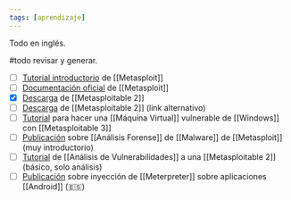 ```yaml
---
tags: [aprendizaje]
---
```


Todo en inglés.

#todo revisar y generar.
- [ ] [Tutorial introductorio](https://www.section.io/engineering-education/getting-started-with-metasploit-framework/) de [[Metasploit]]
- [ ] [Documentación oficial](https://www.offensive-security.com/metasploit-unleashed/introduction/) de [[Metasploit]]
- [x] [Descarga]([https://download.vulnhub.com/metasploitable/Metasploitable.zip](https://download.vulnhub.com/metasploitable/Metasploitable.zip)) de [[Metasploitable 2]]
- [ ] [Descarga](https://sourceforge.net/projects/metasploitable/) de [[Metasploitable 2]] (link alternativo)
- [ ] [Tutorial](https://hackpuntes.com/metasploitable3-crea-una-maquina-vulnerable-para-probar-tus-ataques/) para hacer una [[Máquina Virtual]] vulnerable de [[Windows]] con [[Metasploitable 3]]
- [ ] [Publicación](https://hatching.io/blog/metasploit-payloads/) sobre [[Análisis Forense]] de [[Malware]] de [[Metasploit]] (muy introductorio)
- [ ] [Tutorial](https://docs.rapid7.com/metasploit/metasploitable-2-exploitability-guide) de [[Análisis de Vulnerabilidades]] a una [[Metasploitable 2]] (básico, solo análisis)
- [ ] [Publicación](https://blog.ehcgroup.io/2019/01/09/21/19/03/4527/incrustar-meterpreter-en-cualquier-android-apk/hacking/ehacking/) sobre inyección de [[Meterpreter]] sobre aplicaciones [[Android]] (🇪‍🇸)

